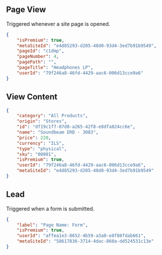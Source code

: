 ## Page View

Triggered whenever a site page is opened.

```JSON
{
    "isPremium": true,
    "metaSiteId": "e4d85293-d205-48d0-93d4-3ed7b91b9549",
    "pageId": "c1dmp",
    "pageNumber": 4,
    "pagePath": "",
    "pageTitle": "Headphones LP",
    "userId": "79f246a8-46fd-4429-aac6-006d13cce9a6"
}
```

## View Content


```JSON
{
    "category": "All Products",
    "origin": "Stores",
    "id": "df19c1f7-07d8-a265-42f8-e8dfa824cc6e",
    "name": "Soundbeam ERD - 3083",
    "price": 220,
    "currency": "ILS",
    "type": "physical",
    "sku": "00001",
    "isPremium": true,
    "userId": "79f246a8-46fd-4429-aac6-006d13cce9a6",
    "metaSiteId": "e4d85293-d205-48d0-93d4-3ed7b91b9549"      
}
```

## Lead

Triggered when a form is submitted.

```JSON
{
    "label": "Page Name: Form",
    "isPremium": true,
    "userId": "affea1e3-8652-4b59-a3a0-e8f88fdab661",
    "metaSiteId": "58617836-3714-4dac-860a-dd524531c13e"
}
```
